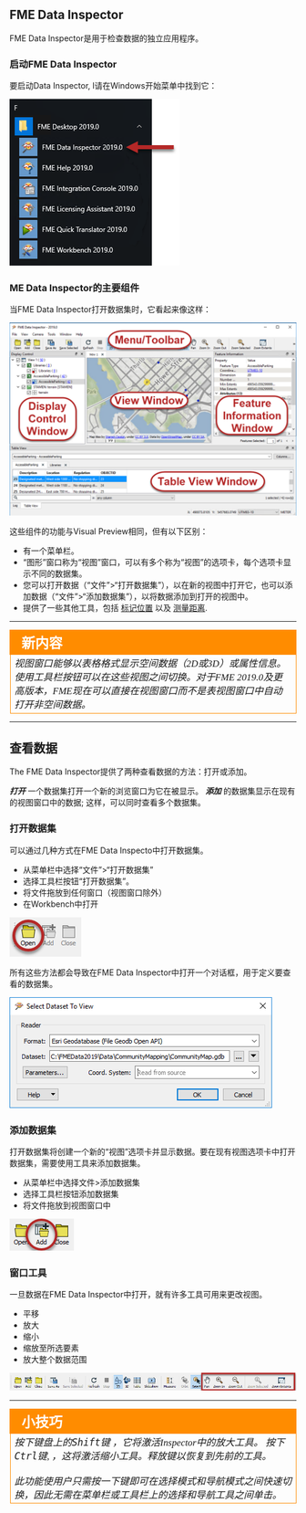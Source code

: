 ## FME Data Inspector ##

FME Data Inspector是用于检查数据的独立应用程序。

### 启动FME Data Inspector ###

要启动Data Inspector, l请在Windows开始菜单中找到它：

![](./Images/Img1.030.StartingDataInspector.png)

### ME Data Inspector的主要组件 ###

当FME Data Inspector打开数据集时，它看起来像这样：

![](./Images/Img1.031.InspectorInterface.png)

这些组件的功能与Visual Preview相同，但有以下区别：

- 有一个菜单栏。
- “图形”窗口称为“视图”窗口，可以有多个称为“视图”的选项卡，每个选项卡显示不同的数据集。
- 您可以打开数据（“文件”>“打开数据集”），以在新的视图中打开它，也可以添加数据（“文件”>“添加数据集”），以将数据添加到打开的视图中。
- 提供了一些其他工具，包括 [标记位置](http://docs.safe.com/fme/2019.0/html/FME_Desktop_Documentation/FME_DataInspector/DataInspector/Marking-Locations.htm) 以及 [测量距离](http://docs.safe.com/fme/2019.0/html/FME_Desktop_Documentation/FME_DataInspector/DataInspector/Using_the_Measuring_Tool.htm).

---

<!--New Section-->

<table style="border-spacing: 0px">
<tr>
<td style="vertical-align:middle;background-color:darkorange;border: 2px solid darkorange">
<i class="fa fa-bolt fa-lg fa-pull-left fa-fw" style="color:white;padding-right: 12px;vertical-align:text-top"></i>
<span style="color:white;font-size:x-large;font-weight: bold;font-family:serif">新内容</span>
</td>
</tr>

<tr>
<td style="border: 1px solid darkorange">
<span style="font-family:serif; font-style:italic; font-size:larger">
视图窗口能够以表格格式显示空间数据（2D或3D）或属性信息。使用工具栏按钮可以在这些视图之间切换。对于FME 2019.0及更高版本，FME现在可以直接在视图窗口而不是表视图窗口中自动打开非空间数据。
</span>
</td>
</tr>
</table>

---


## 查看数据 ##
The FME Data Inspector提供了两种查看数据的方法：打开或添加。

***打开*** 一个数据集打开一个新的浏览窗口为它在被显示。 ***添加*** 的数据集显示在现有的视图窗口中的数据; 这样，可以同时查看多个数据集。

### 打开数据集 ###
可以通过几种方式在FME Data Inspecto中打开数据集。

- 从菜单栏中选择“文件”>“打开数据集”
- 选择工具栏按钮“打开数据集”。
- 将文件拖放到任何窗口（视图窗口除外）
- 在Workbench中打开

![](./Images/Img1.032.DIOpenDataset.png)

所有这些方法都会导致在FME Data Inspector中打开一个对话框，用于定义要查看的数据集。

![](./Images/Img1.033.DIOpenDatasetDialog.png)

### 添加数据集 ###
打开数据集将创建一个新的“视图”选项卡并显示数据。要在现有视图选项卡中打开数据集，需要使用工具来添加数据集。

- 从菜单栏中选择文件>添加数据集
- 选择工具栏按钮添加数据集
- 将文件拖放到视图窗口中

![](./Images/Img1.034.DIAddDataset.png)

### 窗口工具 ###
一旦数据在FME Data Inspector中打开，就有许多工具可用来更改视图。

- 平移
- 放大
- 缩小
- 缩放至所选要素
- 放大整个数据范围

![](./Images/Img1.035.DIWindowTools.png)

---

<!--Tip Section-->

<table style="border-spacing: 0px">
<tr>
<td style="vertical-align:middle;background-color:darkorange;border: 2px solid darkorange">
<i class="fa fa-info-circle fa-lg fa-pull-left fa-fw" style="color:white;padding-right: 12px;vertical-align:text-top"></i>
<span style="color:white;font-size:x-large;font-weight: bold;font-family:serif">小技巧</span>
</td>
</tr>

<tr>
<td style="border: 1px solid darkorange">
<span style="font-family:serif; font-style:italic; font-size:larger">
按下键盘上的<kbd>Shift</kbd>键 ，它将激活Inspector中的放大工具。
按下<kbd>Ctrl</kbd>键, ，这将激活缩小工具。释放键以恢复到先前的工具。 
<br><br>
此功能使用户只需按一下键即可在选择模式和导航模式之间快速切换，因此无需在菜单栏或工具栏上的选择和导航工具之间单击。
</span>
</td>
</tr>
</table>
